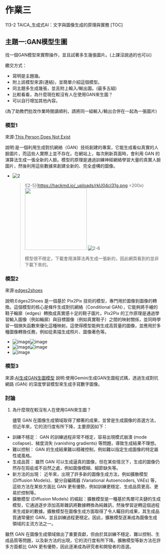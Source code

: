 # 作業三
113-2 TAICA_生成式AI：文字與圖像生成的原理與實務
[TOC]

## 主題一:GAN模型生圖
找一個GAN模型來實際操作，並且試著多生幾張圖片。(上課沒說過的也可以)

繳交方式：
- 寫明是主題幾。
- 附上該模型來源(連結)，並簡單介紹這個模型。
- 同主題多生成幾張，並且附上輸入/輸出圖。(最多五組)
- 比較看看，為什麼現在較沒有人在使用GAN來生圖？
- 可以自行增加其他內容。

(為了助教們批改作業時閱讀順利，請將同一組輸入/輸出合併在一起為一張圖片)

### 模型1
來源:[This Person Does Not Exist](https://thispersondoesnotexist.com/)

說明:是一個利用生成對抗網絡（GAN）技術創建的專案，它能生成看似真實的人臉圖片，而這些人實際上並不存在。在網站上，每次刷新頁面時，會利用 GAN 的演算法生成一張全新的人臉。模型的原理是通過訓練神經網絡學習大量的真實人臉圖片，然後利用這些數據來創建全新的、完全虛構的圖像。
- ![2](https://hackmd.io/_uploads/rJlhVqgn1e.jpg)

  > ![2-5](https://hackmd.io/_uploads/rkU04cl31g.png =200x)
  > <img src=https://hackmd.io/_uploads/HJhRE9lnye.png width=200px />
  > ![2-6](https://hackmd.io/_uploads/HJhRE9lnye.png)
  > 
  > 模型很不穩定，下載會用演算法再生成一張新的，因此網頁看到的並非下載下來的。

### 模型2
來源:[edges2shoes](https://affinelayer.com/pixsrv/)

說明:Edges2Shoes 是一個基於 Pix2Pix 技術的模型，專門用於圖像到圖像的轉換。這個模型的核心是條件生成對抗網絡（Conditional GAN），它能夠將手繪的鞋子輪廓（edges）轉換成真實感十足的鞋子圖片。Pix2Pix 的工作原理是通過學習輸入圖像（例如輪廓）與目標圖像（例如真實鞋子）之間的映射關係，並同時學習一個損失函數來優化這種映射。這使得模型能夠生成高質量的圖像，並應用於多種圖像轉換任務，例如從素描生成照片、圖像著色等。
- ![image](https://hackmd.io/_uploads/ryGtnEZ3Jx.png)![image](https://hackmd.io/_uploads/Hk902V-21e.png)
- ![image](https://hackmd.io/_uploads/HyFJ6VWnJx.png)![image](https://hackmd.io/_uploads/ByhD6E-2yg.png)
- ![image](https://hackmd.io/_uploads/Sy1Fa4-nke.png)

### 模型3
來源:[AI生成GAN生圖模型]()
說明:使用Gemini生成GAN生圖程式碼，透過生成對抗網路 (GAN) 的深度學習模型來生成手寫數字圖像。

### 討論
1. 為什麼現在較沒有人在使用GAN來生圖？

   儘管 GAN 在圖像生成領域取得了顯著的成果，並曾是生成圖像的首選方法，但近年來，它的流行度有所下降，主要原因如下：
- 訓練不穩定： GAN 的訓練過程非常不穩定，容易出現模式崩潰 (mode collapse)、梯度消失 (vanishing gradients) 等問題，導致生成結果不理想。
- 難以控制： GAN 的生成結果難以精確控制，例如難以指定生成圖像的特定屬性或風格。
- 生成品質： 雖然 GAN 可以生成逼真的圖像，但在某些情況下，生成的圖像仍然存在瑕疵或不自然之處，例如圖像模糊、細節缺失等。
- 新方法的出現： 近年來，出現了許多新的圖像生成方法，例如擴散模型 (Diffusion Models)、變分自編碼器 (Variational Autoencoders, VAEs) 等，這些方法在某些方面比 GAN 更有優勢，例如訓練更穩定、生成品質更高、更易於控制等。
- 擴散模型 (Diffusion Models) 的崛起：擴散模型是一種基於馬爾可夫鏈的生成模型，它通過逐步添加高斯雜訊將數據轉換為純雜訊，然後學習逆轉這個過程來生成新的數據。擴散模型在圖像生成方面取得了令人矚目的成果，其生成品質通常優於 GAN，並且訓練過程更穩定。因此，擴散模型逐漸成為圖像生成領域的主流方法之一。

雖然 GAN 在圖像生成領域做出了重要貢獻，但由於其訓練不穩定、難以控制、生成品質等問題，以及新方法的出現，它的流行度有所下降。擴散模型等新方法在許多方面都比 GAN 更有優勢，因此逐漸成為研究者和開發者的首選。
